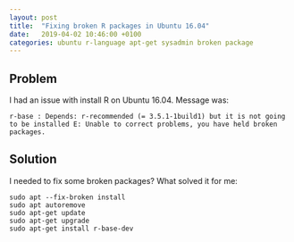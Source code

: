```yaml
---
layout: post
title:  "Fixing broken R packages in Ubuntu 16.04"
date:   2019-04-02 10:46:00 +0100
categories: ubuntu r-language apt-get sysadmin broken package
---
```


## Problem

I had an issue with install R on Ubuntu 16.04. Message was:

```shell
r-base : Depends: r-recommended (= 3.5.1-1build1) but it is not going to be installed E: Unable to correct problems, you have held broken packages.
```

## Solution

I needed to fix some broken packages? What solved it for me:

```shell
sudo apt --fix-broken install
sudo apt autoremove
sudo apt-get update
sudo apt-get upgrade
sudo apt-get install r-base-dev
```
